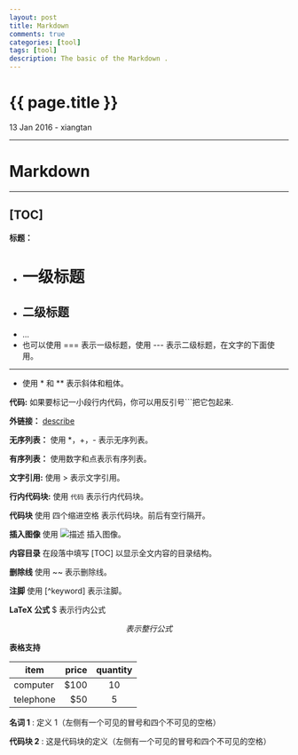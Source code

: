 ```yaml
---
layout: post
title: Markdown
comments: true
categories: [tool]
tags: [tool]
description: The basic of the Markdown .
---
```


{{ page.title }}
================
<p class="meta">13 Jan 2016 - xiangtan</p>

<hr />

# Markdown

---
[TOC]
---
**标题：**
* # 一级标题
* ## 二级标题
* ...
* 也可以使用 === 表示一级标题，使用 --- 表示二级标题，在文字的下面使用。

---
* 使用 * 和 ** 表示斜体和粗体。

**代码:**
如果要标记一小段行内代码，你可以用反引号```把它包起来.

**外链接：**
[describe](http://www.example.com)

**无序列表：**
使用 *，+，- 表示无序列表。

**有序列表：**
使用数字和点表示有序列表。

**文字引用:**
使用 > 表示文字引用。

**行内代码块:**
使用 `代码` 表示行内代码块。

**代码块**
使用 四个缩进空格 表示代码块。前后有空行隔开。

**插入图像**
使用 ![描述](图片链接地址) 插入图像。

**内容目录**
在段落中填写 [TOC] 以显示全文内容的目录结构。

**删除线**
使用 ~~ 表示删除线。

**注脚**
使用 [^keyword] 表示注脚。

**LaTeX 公式**
$ 表示行内公式

$$ 表示整行公式 $$

**表格支持**

| item        | price   |  quantity  |
| --------   | -----:  | :----:  |
| computer     | \$100   |     10     |
| telephone        |   \$50  |   5   |

**名词 1**
:   定义 1（左侧有一个可见的冒号和四个不可见的空格）

**代码块 2**
:   这是代码块的定义（左侧有一个可见的冒号和四个不可见的空格）




















